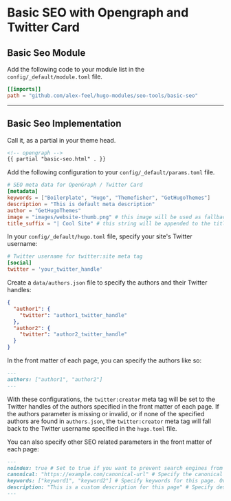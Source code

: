 # Basic SEO with Opengraph and Twitter Card

## Basic Seo Module

Add the following code to your module list in the `config/_default/module.toml` file.

```toml
[[imports]]
path = "github.com/alex-feel/hugo-modules/seo-tools/basic-seo"
```

<hr>

## Basic Seo Implementation

Call it, as a partial in your theme head.

```html
<!-- opengraph -->
{{ partial "basic-seo.html" . }}
```

Add the following configuration to your `config/_default/params.toml` file.

```toml
# SEO meta data for OpenGraph / Twitter Card
[metadata]
keywords = ["Boilerplate", "Hugo", "Themefisher", "GetHugoThemes"]
description = "This is default meta description"
author = "GetHugoThemes"
image = "images/website-thumb.png" # this image will be used as fallback if a page has no image of its own
title_suffix = "| Cool Site" # this string will be appended to the title tag
```

In your `config/_default/hugo.toml` file, specify your site's Twitter username:

```toml
# Twitter username for twitter:site meta tag
[social]
twitter = 'your_twitter_handle'
```

Create a `data/authors.json` file to specify the authors and their Twitter handles:

```json
{
  "author1": {
    "twitter": "author1_twitter_handle"
  },
  "author2": {
    "twitter": "author2_twitter_handle"
  }
}
```

In the front matter of each page, you can specify the authors like so:

```markdown
---
authors: ["author1", "author2"]
---
```

With these configurations, the `twitter:creator` meta tag will be set to the Twitter handles of the authors specified in the front matter of each page. If the authors parameter is missing or invalid, or if none of the specified authors are found in `authors.json`, the `twitter:creator` meta tag will fall back to the Twitter username specified in the `hugo.toml` file.

You can also specify other SEO related parameters in the front matter of each page:

```markdown
---
noindex: true # Set to true if you want to prevent search engines from indexing this page
canonical: "https://example.com/canonical-url" # Specify the canonical URL for this page
keywords: ["keyword1", "keyword2"] # Specify keywords for this page. Overrides site-wide keywords if set.
description: "This is a custom description for this page" # Specify description for this page. Overrides site-wide description if set.
---
```
